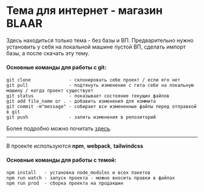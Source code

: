 # Тема для интернет - магазин BLAAR
Здесь находиться только тема - без базы и ВП. Предварительно нужно установить у себя на локальной машине пустой ВП, сделать импорт базы, а после скачать эту тему.

#### Основные команды для работы с git:

```
git clone              - склонировать себе проект / если его нет
git pull               - подтянуть изменение с гита себе на локальную машину / когда проект существует
git status             - показывает состояние текущих файлов
git add file_name or . - добавить изменения для коммита 
git commit -m"message" - собирает все измененные файлы перед отправкой в git
git push               - залить изменения в репозиторий 
```
Более подробно можно почитать [здесь](https://skillbox.ru/media/code/osnovnye-komandy-dlya-raboty-s-git-i-github/).

___

В проекте используются **npm**, **webpack**, **tailwindcss**
#### Основные команды для работы с темой:
```
npm install   - установка node_modules и всех пакетов
npm run watch - запуск проекта - можно вносить правки в файлах
npm run prod  - сборка проекта на продакшин
```

